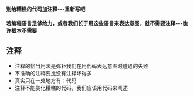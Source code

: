 #### 别给糟糕的代码加注释---重新写吧

#### 若编程语言足够给力，或者我们长于用这些语言来表达意图，就不需要注释---也许根本不需要

## 注释
- 注释的恰当用法是弥补我们在用代码表达意图时遭遇的失败
- 不准确的注释要比没有注释坏得多
- 真实只在一处地方有：代码
- 注释不能美化糟糕的代码，我们应该用代码来阐述 

